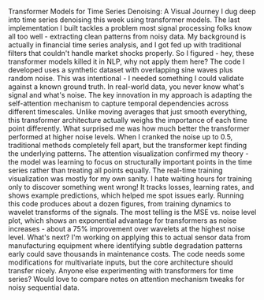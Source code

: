 Transformer Models for Time Series Denoising: A Visual Journey
I dug deep into time series denoising this week using transformer models. The last implementation I built tackles a problem most signal processing folks know all too well - extracting clean patterns from noisy data.
My background is actually in financial time series analysis, and I got fed up with traditional filters that couldn't handle market shocks properly. So I figured - hey, these transformer models killed it in NLP, why not apply them here?
The code I developed uses a synthetic dataset with overlapping sine waves plus random noise. This was intentional - I needed something I could validate against a known ground truth. In real-world data, you never know what's signal and what's noise.
The key innovation in my approach is adapting the self-attention mechanism to capture temporal dependencies across different timescales. Unlike moving averages that just smooth everything, this transformer architecture actually weighs the importance of each time point differently.
What surprised me was how much better the transformer performed at higher noise levels. When I cranked the noise up to 0.5, traditional methods completely fell apart, but the transformer kept finding the underlying patterns. The attention visualization confirmed my theory - the model was learning to focus on structurally important points in the time series rather than treating all points equally.
The real-time training visualization was mostly for my own sanity. I hate waiting hours for training only to discover something went wrong! It tracks losses, learning rates, and shows example predictions, which helped me spot issues early.
Running this code produces about a dozen figures, from training dynamics to wavelet transforms of the signals. The most telling is the MSE vs. noise level plot, which shows an exponential advantage for transformers as noise increases - about a 75% improvement over wavelets at the highest noise level.
What's next? I'm working on applying this to actual sensor data from manufacturing equipment where identifying subtle degradation patterns early could save thousands in maintenance costs. The code needs some modifications for multivariate inputs, but the core architecture should transfer nicely.
Anyone else experimenting with transformers for time series? Would love to compare notes on attention mechanism tweaks for noisy sequential data.
